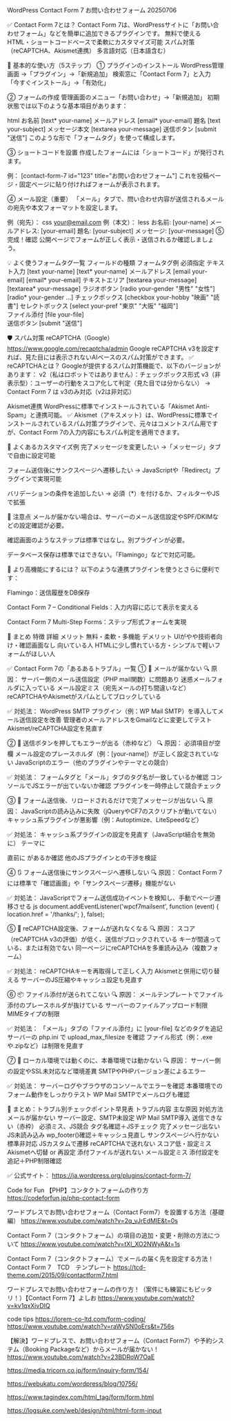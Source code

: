 WordPress Contact Form 7 お問い合わせフォーム 20250706

✅ Contact Form 7とは？
Contact Form 7は、WordPressサイトに「お問い合わせフォーム」などを簡単に追加できるプラグインです。
無料で使える
HTML・ショートコードベースで柔軟にカスタマイズ可能
スパム対策（reCAPTCHA、Akismet連携）
多言語対応（日本語含む）

🔧 基本的な使い方（5ステップ）
① プラグインのインストール
WordPress管理画面 →「プラグイン」→「新規追加」
検索窓に「Contact Form 7」と入力
「今すぐインストール」→「有効化」

② フォームの作成
管理画面のメニュー「お問い合わせ」→「新規追加」
初期状態では以下のような基本項目があります：

html
お名前 [text* your-name]
メールアドレス [email* your-email]
題名 [text your-subject]
メッセージ本文 [textarea your-message]
送信ボタン [submit "送信"]
このような形で「フォームタグ」を使って構成します。

③ ショートコードを設置
作成したフォームには「ショートコード」が発行されます。

例：
[contact-form-7 id="123" title="お問い合わせフォーム"]
これを投稿ページ・固定ページに貼り付ければフォームが表示されます。

④ メール設定（重要）
「メール」タブで、問い合わせ内容が送信されるメールの宛先や本文フォーマットを設定します。

例（宛先）：
css
your@email.com
例（本文）：
less
お名前: [your-name]
メールアドレス: [your-email]
題名: [your-subject]
メッセージ:
[your-message]
⑤ 完成！確認
公開ページでフォームが正しく表示・送信されるか確認しましょう。

💡 よく使うフォームタグ一覧
フィールドの種類	フォームタグ例	                             必須指定
テキスト入力	    [text your-name]	                    [text* your-name]
メールアドレス	    [email your-email]	                    [email* your-email]
テキストエリア	    [textarea your-message]	                [textarea* your-message]
ラジオボタン	    [radio your-gender "男性" "女性"]	    [radio* your-gender ...]
チェックボックス	[checkbox your-hobby "映画" "読書"]	
セレクトボックス	[select your-pref "東京" "大阪" "福岡"]	
ファイル添付	    [file your-file]	
送信ボタン	        [submit "送信"]	

🛡 スパム対策
reCAPTCHA（Google）
https://www.google.com/recaptcha/admin
Google reCAPTCHA v3を設定すれば、見た目には表示されないAIベースのスパム対策ができます。
✅ reCAPTCHAとは？
Googleが提供するスパム対策機能で、以下のバージョンがあります：
v2（私はロボットではありません）：チェックボックス形式
v3（非表示型）：ユーザーの行動をスコア化して判定（見た目では分からない）
→ Contact Form 7 は v3のみ対応（v2は非対応）


Akismet連携
WordPressに標準でインストールされている「Akismet Anti-Spam」と連携可能。
✅ Akismet（アキスメット）は、WordPressに標準でインストールされているスパム対策プラグインで、元々はコメントスパム用ですが、Contact Form 7の入力内容にもスパム判定を適用できます。

🧩 よくあるカスタマイズ例
完了メッセージを変更したい
→「メッセージ」タブで自由に設定可能

フォーム送信後にサンクスページへ遷移したい
→ JavaScriptや「Redirect」プラグインで実現可能

バリデーションの条件を追加したい
→ 必須（*）を付けるか、フィルターやJSで拡張

🚨 注意点
メールが届かない場合は、サーバーのメール送信設定やSPF/DKIMなどの設定確認が必要。

確認画面のようなステップは標準ではなし。別プラグインが必要。

データベース保存は標準ではできない。「Flamingo」などで対応可能。

🔄 より高機能にするには？
以下のような連携プラグインを使うとさらに便利です：

Flamingo：送信履歴をDB保存

Contact Form 7 – Conditional Fields：入力内容に応じて表示を変える

Contact Form 7 Multi-Step Forms：ステップ形式フォームを実現

📝 まとめ
特徴	        詳細
メリット	    無料・柔軟・多機能
デメリット	    UIがやや技術者向け・確認画面なし
向いている人	HTMLに少し慣れている方・シンプルで軽いフォームがほしい人



✅ Contact Form 7の「あるあるトラブル」一覧
① 📩 メールが届かない
🔍 原因：
サーバー側のメール送信設定（PHP mail関数）に問題あり
迷惑メールフォルダに入っている
メール設定ミス（宛先メールの打ち間違いなど）
reCAPTCHAやAkismetがスパムとしてブロックしている

✅ 対処法：
WordPress SMTP プラグイン（例：WP Mail SMTP）を導入してメール送信設定を改善
管理者のメールアドレスをGmailなどに変更してテスト
Akismet/reCAPTCHA設定を見直す

② 🛑 送信ボタンを押してもエラーが出る（赤枠など）
🔍 原因：
必須項目が空欄
メール設定のプレースホルダ（例：[your-name]）が正しく設定されていない
JavaScriptのエラー（他のプラグインやテーマとの競合）

✅ 対処法：
フォームタグと「メール」タブのタグ名が一致しているか確認
コンソールでJSエラーが出ていないか確認
プラグインを一時停止して競合チェック

③ 🔁 フォーム送信後、リロードされるだけで完了メッセージが出ない
🔍 原因：
JavaScriptの読み込みに失敗（jQueryやCF7のスクリプトが動いてない）
キャッシュ系プラグインが悪影響（例：Autoptimize、LiteSpeedなど）

✅ 対処法：
キャッシュ系プラグインの設定を見直す（JavaScript結合を無効に）
テーマに <footer> 直前に <?php wp_footer(); ?> があるか確認
他のJSプラグインとの干渉を検証

④ 🔃 フォーム送信後にサンクスページへ遷移しない
🔍 原因：
Contact Form 7には標準で「確認画面」や「サンクスページ遷移」機能がない

✅ 対処法：
JavaScriptでフォーム送信成功イベントを検知し、手動でページ遷移させる
js
document.addEventListener('wpcf7mailsent', function (event) {
  location.href = '/thanks/';
}, false);

⑤ 🔐 reCAPTCHA設定後、フォームが送れなくなる
🔍 原因：
スコア（reCAPTCHA v3の評価）が低く、送信がブロックされている
キーが間違っている、または有効でない
同一ページにreCAPTCHAを多重読み込み（複数フォーム）

✅ 対処法：
reCAPTCHAキーを再取得して正しく入力
Akismetと併用に切り替える
サーバーのJS圧縮やキャッシュ設定も見直す

⑥ 📦 ファイル添付が送られてこない
🔍 原因：
メールテンプレートでファイル添付のプレースホルダが抜けている
サーバーのファイルアップロード制限
MIMEタイプの制限

✅ 対処法：
「メール」タブの「ファイル添付」に [your-file] などのタグを追記
サーバーの php.ini で upload_max_filesize を確認
ファイル形式（例：.exeや.zipなど）は制限を見直す

⑦ 🧪 ローカル環境では動くのに、本番環境では動かない
🔍 原因：
サーバー側の設定やSSL未対応など環境差異
SMTPやPHPバージョン差によるエラー

✅ 対処法：
サーバーログやブラウザのコンソールでエラーを確認
本番環境でのフォーム動作をしっかりテスト
WP Mail SMTPでメールログも確認

📌 まとめ：トラブル別チェックポイント早見表
トラブル内容	            主な原因	                    対処方法
メールが届かない	        サーバー設定、SMTP未設定	    WP Mail SMTP導入
送信できない（赤枠）	    必須ミス、JS競合	            タグ名確認＋JSチェック
完了メッセージ出ない	    JS未読み込み	                wp_footer()確認＋キャッシュ見直し
サンクスページへ行かない	 標準非対応	                    JSカスタムで遷移
reCAPTCHAで送れない	        スコア低・設定ミス	            Akismetへ切替 or 再設定
添付ファイルが送れない	     メール設定ミス	                 添付設定を追記＋PHP制限確認
















✅ 公式サイト：
https://ja.wordpress.org/plugins/contact-form-7/

Code for Fun
【PHP】コンタクトフォームの作り方
https://codeforfun.jp/php-contact-form


ワードプレスでお問い合わせフォーム（Contact Form7）を設置する方法（基礎編）
https://www.youtube.com/watch?v=2q_vJrEdMIE&t=0s

Contact Form 7（コンタクトフォーム）の項目の追加・変更・削除の方法について
https://www.youtube.com/watch?v=tXl_XO2NWyA&t=1s

Contact Form 7（コンタクトフォーム）でメールの届く先を設定する方法！
Contact Form 7　TCD　テンプレート
https://tcd-theme.com/2015/09/contactform7.html

ワードプレスでお問い合わせフォームの作り方！（案件にも練習にもピッタリ！）【Contact Form 7】よしお
https://www.youtube.com/watch?v=kv1qxXivDIQ

code tips
https://lorem-co-ltd.com/form-coding/
https://www.youtube.com/watch?v=raWySN0oErs&t=756s

【解決】ワードプレスで、お問い合わせフォーム（Contact Form7）や予約システム（Booking Packageなど）からメールが届かない！
https://www.youtube.com/watch?v=23BDRoW7OaE


https://media.tricorn.co.jp/form/inquiry-form/154/

https://webukatu.com/wordpress/blog/10756/

https://www.tagindex.com/html_tag/form/form.html

https://logsuke.com/web/design/html/html-form-input